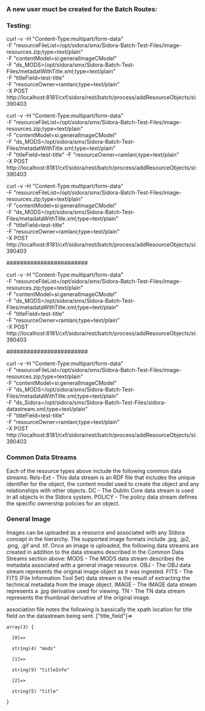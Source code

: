 ### A new user muct be created for the Batch Routes:


### Testing:

curl -v -H "Content-Type:multipart/form-data" \
-F "resourceFileList=/opt/sidora/smx/Sidora-Batch-Test-Files/image-resources.zip;type=text/plain" \
-F "contentModel=si:generalImageCModel" \
-F "ds_MODS=/opt/sidora/smx/Sidora-Batch-Test-Files/metadatWithTitle.xml;type=text/plain" \
-F "titleField=test-title" \
-F "resourceOwner=ramlani;type=text/plain" \
-X POST http://localhost:8181/cxf/sidora/rest/batch/process/addResourceObjects/si:390403

curl -v -H "Content-Type:multipart/form-data" \
-F "resourceFileList=/opt/sidora/smx/Sidora-Batch-Test-Files/image-resources.zip;type=text/plain" \
-F "contentModel=si:generalImageCModel" \
-F "ds_MODS=/opt/sidora/smx/Sidora-Batch-Test-Files/metadatWithTitle.xml;type=text/plain" \
-F "titleField=test-title" -F "resourceOwner=ramlani;type=text/plain" \
-X POST http://localhost:8181/cxf/sidora/rest/batch/process/addResourceObjects/si:390403


curl -v -H "Content-Type:multipart/form-data" \
-F "resourceFileList=/opt/sidora/smx/Sidora-Batch-Test-Files/image-resources.zip;type=text/plain" \
-F "contentModel=si:generalImageCModel" \
-F "ds_MODS=/opt/sidora/smx/Sidora-Batch-Test-Files/metadataWithTitle.xml;type=text/plain" \
-F "titleField=test-title" \
-F "resourceOwner=ramlani;type=text/plain" \
-X POST http://localhost:8181/cxf/sidora/rest/batch/process/addResourceObjects/si:390403



########################

curl -v -H "Content-Type:multipart/form-data" \
-F "resourceFileList=/opt/sidora/smx/Sidora-Batch-Test-Files/image-resources.zip;type=text/plain" \
-F "contentModel=si:generalImageCModel" \
-F "ds_MODS=/opt/sidora/smx/Sidora-Batch-Test-Files/metadataWithTitle.xml;type=text/plain" \
-F "titleField=test-title" \
-F "resourceOwner=ramlani;type=text/plain" \
-X POST http://localhost:8181/cxf/sidora/rest/batch/process/addResourceObjects/si:390403

########################

curl -v -H "Content-Type:multipart/form-data" \
-F "resourceFileList=/opt/sidora/smx/Sidora-Batch-Test-Files/image-resources.zip;type=text/plain" \
-F "contentModel=si:generalImageCModel" \
-F "ds_MODS=/opt/sidora/smx/Sidora-Batch-Test-Files/metadataWithTitle.xml;type=text/plain" \
-F "ds_Sidora=/opt/sidora/smx/Sidora-Batch-Test-Files/sidora-datastream.xml;type=text/plain" \
-F "titleField=test-title" \
-F "resourceOwner=ramlani;type=text/plain" \
-X POST http://localhost:8181/cxf/sidora/rest/batch/process/addResourceObjects/si:390403


### Common Data Streams
Each of the resource types above include the following common data streams:
Rels-Ext - This data stream is an RDF file that includes the unique identifier for the object, the content model used to create the object and any relationships with other objects.
DC -  The Dublin Core data stream is used in all objects in the SIdora system.
POLICY - The policy data stream defines the specific ownership policies for an object.

### General Image
Images can be uploaded as a resource and associated with any SIdora concept in the hierarchy.  The supported image formats include .jpg, .jp2, .png, .gif and .tif.  Once an image is uploaded, the following data streams are created in addition to the data streams described in the Common Data Streams section above:
MODS - The MODS data stream describes the metadata associated with a general image resource.
OBJ - The OBJ data stream represents the original image object as it was ingested.
FITS - The FITS (File Information Tool Set) data stream is the result of extracting the technical metadata from the image object.
IMAGE - The IMAGE data stream represents a .jpg derivative used for viewing.
TN - The TN data stream represents the thumbnail derivative of the original image.


association file notes
the following is bassically the xpath location for title field on the datastream being sent.
["title_field"]=>
 
    array(3) {
 
      [0]=>
 
      string(4) "mods"
 
      [1]=>
 
      string(9) "titleInfo"
 
      [2]=>
 
      string(5) "title"
 
    }